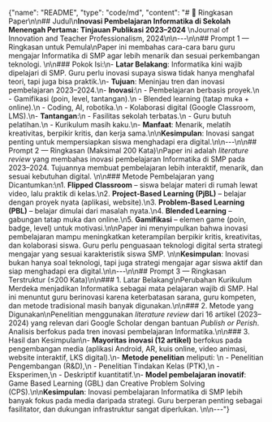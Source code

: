 {"name": "README", "type": "code/md", "content": "# 📘 Ringkasan Paper\n\n## Judul\n**Inovasi Pembelajaran Informatika di Sekolah Menengah Pertama: Tinjauan Publikasi 2023–2024**  \nJournal of Innovation and Teacher Professionalism, 2024\n\n---\n\n## Prompt 1 — Ringkasan untuk Pemula\nPaper ini membahas cara-cara baru guru mengajar Informatika di SMP agar lebih menarik dan sesuai perkembangan teknologi. \n\n### Pokok Isi:\n- **Latar Belakang**: Informatika kini wajib dipelajari di SMP. Guru perlu inovasi supaya siswa tidak hanya menghafal teori, tapi juga bisa praktik.\n- **Tujuan**: Meninjau tren dan inovasi pembelajaran 2023–2024.\n- **Inovasi**:\n  - Pembelajaran berbasis proyek.\n  - Gamifikasi (poin, level, tantangan).\n  - Blended learning (tatap muka + online).\n  - Coding, AI, robotika.\n  - Kolaborasi digital (Google Classroom, LMS).\n- **Tantangan**:\n  - Fasilitas sekolah terbatas.\n  - Guru butuh pelatihan.\n  - Kurikulum masih kaku.\n- **Manfaat**: Menarik, melatih kreativitas, berpikir kritis, dan kerja sama.\n\n**Kesimpulan**: Inovasi sangat penting untuk mempersiapkan siswa menghadapi era digital.\n\n---\n\n## Prompt 2 — Ringkasan (Maksimal 200 Kata)\nPaper ini adalah *literature review* yang membahas inovasi pembelajaran Informatika di SMP pada 2023–2024. Tujuannya membuat pembelajaran lebih interaktif, menarik, dan sesuai kebutuhan digital. \n\n### Metode Pembelajaran yang Dicantumkan:\n1. **Flipped Classroom** – siswa belajar materi di rumah lewat video, lalu praktik di kelas.\n2. **Project-Based Learning (PjBL)** – belajar dengan proyek nyata (aplikasi, website).\n3. **Problem-Based Learning (PBL)** – belajar dimulai dari masalah nyata.\n4. **Blended Learning** – gabungan tatap muka dan online.\n5. **Gamifikasi** – elemen game (poin, badge, level) untuk motivasi.\n\nPaper ini menyimpulkan bahwa inovasi pembelajaran mampu meningkatkan keterampilan berpikir kritis, kreativitas, dan kolaborasi siswa. Guru perlu penguasaan teknologi digital serta strategi mengajar yang sesuai karakteristik siswa SMP. \n\n**Kesimpulan**: Inovasi bukan hanya soal teknologi, tapi juga strategi mengajar agar siswa aktif dan siap menghadapi era digital.\n\n---\n\n## Prompt 3 — Ringkasan Terstruktur (≤200 Kata)\n\n### 1. Latar Belakang\nPerubahan Kurikulum Merdeka menjadikan Informatika sebagai mata pelajaran wajib di SMP. Hal ini menuntut guru berinovasi karena keterbatasan sarana, guru kompeten, dan metode tradisional masih banyak digunakan.\n\n### 2. Metode yang Digunakan\nPenelitian menggunakan *literature review* dari 16 artikel (2023–2024) yang relevan dari Google Scholar dengan bantuan *Publish or Perish*. Analisis berfokus pada tren inovasi pembelajaran Informatika.\n\n### 3. Hasil dan Kesimpulan\n- **Mayoritas inovasi (12 artikel)** berfokus pada pengembangan media (aplikasi Android, AR, kuis online, video animasi, website interaktif, LKS digital).\n- **Metode penelitian** meliputi: \n  - Penelitian Pengembangan (R\&D),\n  - Penelitian Tindakan Kelas (PTK),\n  - Eksperimen,\n  - Deskriptif kuantitatif.\n- **Model pembelajaran inovatif**: Game Based Learning (GBL) dan Creative Problem Solving (CPS).\n\n**Kesimpulan**: Inovasi pembelajaran Informatika di SMP lebih banyak fokus pada media daripada strategi. Guru berperan penting sebagai fasilitator, dan dukungan infrastruktur sangat diperlukan. \n\n---"}
